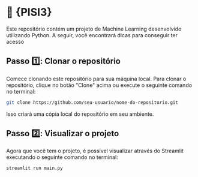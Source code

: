 # 🚀 {PISI3}

Este repositório contém um projeto de Machine Learning desenvolvido utilizando Python. A seguir, você encontrará dicas para conseguir ter acesso


## Passo 1️⃣: Clonar o repositório

Comece clonando este repositório para sua máquina local. Para clonar o repositório, clique no botão "Clone" acima ou execute o seguinte comando no terminal:

```bash
git clone https://github.com/seu-usuario/nome-do-repositorio.git
```

Isso criará uma cópia local do repositório em seu ambiente.


## Passo 2️⃣: Visualizar o projeto

Agora que você tem o projeto, é possível visualizar através do Streamlit executando o seguinte comando no terminal:

```bash
streamlit run main.py
```

